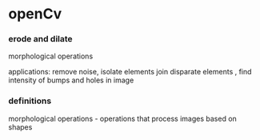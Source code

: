 # openCv

### erode and dilate 

morphological operations

applications: remove noise, isolate elements join disparate elements , find intensity of bumps and holes in image 

### definitions

morphological operations - operations that process images based on shapes

